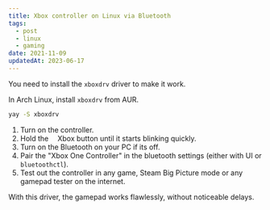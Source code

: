 ```yaml
---
title: Xbox controller on Linux via Bluetooth
tags:
  - post
  - linux
  - gaming
date: 2021-11-09
updatedAt: 2023-06-17
---
```


You need to install the `xboxdrv` driver to make it work.

<!-- excerpt -->

In Arch Linux, install `xboxdrv` from AUR.

```sh
yay -S xboxdrv
```

1. Turn on the controller.
2. Hold the <svg class="inline-block mx-1" fill="currentColor" width="1em" height="1em"><use xlink:href="/assets/icons/bootstrap.svg#xbox" /></svg><span class="sr-only">Xbox</span> button until it starts blinking quickly.
3. Turn on the Bluetooth on your PC if its off.
4. Pair the "Xbox One Controller" in the bluetooth settings (either with UI or `bluetoothctl`).
5. Test out the controller in any game, Steam Big Picture mode or any gamepad tester on the internet.

With this driver, the gamepad works flawlessly, without noticeable delays.
